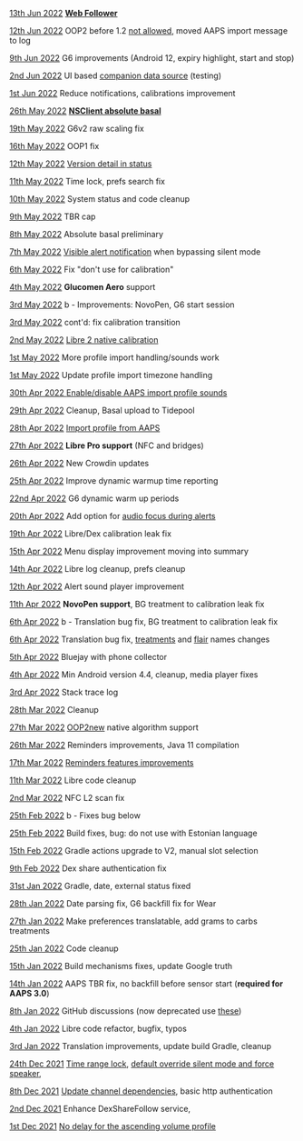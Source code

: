 [13th Jun 2022](https://github.com/NightscoutFoundation/xDrip/releases/tag/2022.06.13)	[**Web Follower**](../install/webfollower)

[12th Jun 2022](https://github.com/NightscoutFoundation/xDrip/releases/tag/2022.06.12)	OOP2 before 1.2 [not allowed](../use/OOP/#oop2), moved AAPS import message to log

[ 9th Jun 2022](https://github.com/NightscoutFoundation/xDrip/releases/tag/2022.06.09)	G6 improvements (Android 12, expiry highlight, start and stop)

[ 2nd Jun 2022](https://github.com/NightscoutFoundation/xDrip/releases/tag/2022.06.02)	UI based [companion data source](../install/companion) (testing)

[ 1st Jun 2022](https://github.com/NightscoutFoundation/xDrip/releases/tag/2022.06.01)	Reduce notifications, calibrations improvement

[26th May 2022](https://github.com/NightscoutFoundation/xDrip/releases/tag/2022.05.26)	**[NSClient absolute basal](../use/display/#basal-information)**

[19th May 2022](https://github.com/NightscoutFoundation/xDrip/releases/tag/2022.05.19)	G6v2 raw scaling fix

[16th May 2022](https://github.com/NightscoutFoundation/xDrip/releases/tag/2022.05.16)	OOP1 fix

[12th May 2022](https://github.com/NightscoutFoundation/xDrip/releases/tag/2022.05.12)	[Version detail in status](../troubleshoot/systemstatus/)

[11th May 2022](https://github.com/NightscoutFoundation/xDrip/releases/tag/2022.05.11)	Time lock, prefs search fix

[10th May 2022](https://github.com/NightscoutFoundation/xDrip/releases/tag/2022.05.10)	System status and code cleanup

[ 9th May 2022](https://github.com/NightscoutFoundation/xDrip/releases/tag/2022.05.09)	TBR cap

[ 8th May 2022](https://github.com/NightscoutFoundation/xDrip/releases/tag/2022.05.08)	Absolute basal preliminary

[ 7th May 2022](https://github.com/NightscoutFoundation/xDrip/releases/tag/2022.05.07)	[Visible alert notification](../use/alarms/#visible-alert-notification) when bypassing silent mode

[ 6th May 2022](https://github.com/NightscoutFoundation/xDrip/releases/tag/2022.05.06)	Fix "don't use for calibration"

[4th May 2022](https://github.com/NightscoutFoundation/xDrip/releases/tag/2022.05.04)	**Glucomen Aero** support

[ 3rd May 2022](https://github.com/NightscoutFoundation/xDrip/releases/tag/2022.05.03b)	b - Improvements: NovoPen, G6 start session 

[ 3rd May 2022](https://github.com/NightscoutFoundation/xDrip/releases/tag/2022.05.03)	cont'd: fix calibration transition

[ 2nd May 2022](https://github.com/NightscoutFoundation/xDrip/releases/tag/2022.05.02)	[Libre 2 native calibration](../use/misc/#oop2)

[ 1st May 2022](https://github.com/NightscoutFoundation/xDrip/releases/tag/2022.05.01b)	More profile import handling/sounds work

[ 1st May 2022](https://github.com/NightscoutFoundation/xDrip/releases/tag/2022.05.01)	Update profile import timezone handling

[30th Apr 2022 ](https://github.com/NightscoutFoundation/xDrip/releases/tag/2022.04.30)	[Enable/disable AAPS import profile sounds](../use/interapp/#receiving-from-nsclient)

[29th Apr 2022](https://github.com/NightscoutFoundation/xDrip/releases/tag/2022.04.29)	Cleanup, Basal upload to Tidepool

[28th Apr 2022](https://github.com/NightscoutFoundation/xDrip/releases/tag/2022.04.28)	[Import profile from AAPS](../use/predictions/#carb-ratio-and-insulin-sensitivity)

[27th Apr 2022](https://github.com/NightscoutFoundation/xDrip/releases/tag/2022.04.27)	**Libre Pro support** (NFC and bridges)

[26th Apr 2022](https://github.com/NightscoutFoundation/xDrip/releases/tag/2022.04.26)	New Crowdin updates

[25th Apr 2022](https://github.com/NightscoutFoundation/xDrip/releases/tag/2022.04.25)	Improve dynamic warmup time reporting

[22nd Apr 2022](https://github.com/NightscoutFoundation/xDrip/releases/tag/2022.04.22)	G6 dynamic warm up periods

[20th Apr 2022](https://github.com/NightscoutFoundation/xDrip/releases/tag/2022.04.20)	Add option for [audio focus during alerts](../use/alarms/#audio-focus)

[19th Apr 2022](https://github.com/NightscoutFoundation/xDrip/releases/tag/2022.04.19)	Libre/Dex calibration leak fix

[15th Apr 2022](https://github.com/NightscoutFoundation/xDrip/releases/tag/2022.04.15)	Menu display improvement moving into summary

[14th Apr 2022](https://github.com/NightscoutFoundation/xDrip/releases/tag/2022.04.14)	Libre log cleanup, prefs cleanup

[12th Apr 2022](https://github.com/NightscoutFoundation/xDrip/releases/tag/2022.04.12)	Alert sound player improvement

[11th Apr 2022](https://github.com/NightscoutFoundation/xDrip/releases/tag/2022.04.11)	**NovoPen support**, BG treatment to calibration leak fix

[ 6th Apr 2022](https://github.com/NightscoutFoundation/xDrip/releases/tag/2022.04.06b)	b - Translation bug fix, BG treatment to calibration leak fix

[ 6th Apr 2022](https://github.com/NightscoutFoundation/xDrip/releases/tag/2022.04.06)	Translation bug fix, [treatments](../use/display/#treatments-and-predictions-curves) and [flair](../use/display/#flair-colors) names changes

[ 5th Apr 2022](https://github.com/NightscoutFoundation/xDrip/releases/tag/2022.04.05)	Bluejay with phone collector

[ 4th Apr 2022](https://github.com/NightscoutFoundation/xDrip/releases/tag/2022.04.04)	Min Android version 4.4, cleanup, media player fixes

[ 3rd Apr 2022](https://github.com/NightscoutFoundation/xDrip/releases/tag/2022.04.03)	Stack trace log

[28th Mar 2022](https://github.com/NightscoutFoundation/xDrip/releases/tag/2022.03.28)	Cleanup

[27th Mar 2022](https://github.com/NightscoutFoundation/xDrip/releases/tag/2022.03.27)	[OOP2new](../use/misc/#out-of-process-algorithm) native algorithm support

[26th Mar 2022](https://github.com/NightscoutFoundation/xDrip/releases/tag/2022.03.26)	Reminders improvements, Java 11 compilation

[17th Mar 2022](https://github.com/NightscoutFoundation/xDrip/releases/tag/2022.03.17)	[Reminders features improvements](../use/3dotsmenu/#reminders)

[11th Mar 2022](https://github.com/NightscoutFoundation/xDrip/releases/tag/2022.03.11)	Libre code cleanup

[ 2nd Mar 2022](https://github.com/NightscoutFoundation/xDrip/releases/tag/2022.03.02)	NFC L2 scan fix

[25th Feb 2022](https://github.com/NightscoutFoundation/xDrip/releases/tag/2022.02.25b)	b - Fixes bug below

[25th Feb 2022](https://github.com/NightscoutFoundation/xDrip/releases/tag/2022.02.25)	Build fixes, bug: do not use with Estonian language

[15th Feb 2022](https://github.com/NightscoutFoundation/xDrip/releases/tag/2022.02.15)	Gradle actions upgrade to V2, manual slot selection

[ 9th Feb 2022](https://github.com/NightscoutFoundation/xDrip/releases/tag/2022.02.09)	Dex share authentication fix

[31st Jan 2022](https://github.com/NightscoutFoundation/xDrip/releases/tag/2022.01.31)	Gradle, date, external status fixed

[28th Jan 2022](https://github.com/NightscoutFoundation/xDrip/releases/tag/2022.01.28)	Date parsing fix, G6 backfill fix for Wear

[27th Jan 2022](https://github.com/NightscoutFoundation/xDrip/releases/tag/2022.01.27)	Make preferences translatable, add grams to carbs treatments

[25th Jan 2022](https://github.com/NightscoutFoundation/xDrip/releases/tag/2022.01.25)	Code cleanup

[15th Jan 2022](https://github.com/NightscoutFoundation/xDrip/releases/tag/2022.01.15)	Build mechanisms fixes, update Google truth

[14th Jan 2022](https://github.com/NightscoutFoundation/xDrip/releases/tag/2022.01.14)	AAPS TBR fix, no backfill before sensor start (**required for AAPS 3.0**)

[ 8th Jan 2022](https://github.com/NightscoutFoundation/xDrip/releases/tag/2022.01.08)	GitHub discussions (now deprecated use [these](https://github.com/NightscoutFoundation/xDrip/discussions))

[ 4th Jan 2022](https://github.com/NightscoutFoundation/xDrip/releases/tag/2022.01.04)	Libre code refactor, bugfix, typos

[ 3rd Jan 2022](https://github.com/NightscoutFoundation/xDrip/releases/tag/2022.01.03)	Translation improvements, update build Gradle, cleanup

[24th Dec 2021](https://github.com/NightscoutFoundation/xDrip/releases/tag/2021.12.24)	[Time range lock](../use/mainUI/#show-time-buttons), [default override silent mode and force speaker](../use/alarms/#glucose-level-alerts-list), 

[ 8th Dec 2021](https://github.com/NightscoutFoundation/xDrip/releases/tag/2021.12.08)	[Update channel dependencies](https://github.com/NightscoutFoundation/xDrip/pull/1888), basic http authentication

[ 2nd Dec 2021](https://github.com/NightscoutFoundation/xDrip/releases/tag/2021.12.02)	Enhance DexShareFollow service, 

[ 1st Dec 2021](https://github.com/NightscoutFoundation/xDrip/releases/tag/2021.12.01)	[No delay for the ascending volume profile](https://github.com/NightscoutFoundation/xDrip/pull/1834)
